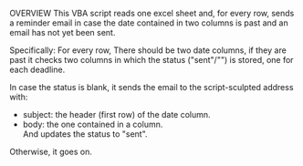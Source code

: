 OVERVIEW
This VBA script reads one excel sheet and, for every row, sends a reminder email in case the date contained in two columns is past and an email has not yet been sent.

Specifically:
For every row,
There should be two date columns, if they are past it checks two columns in which the status ("sent"/"") is stored, one for each deadline. 

In case the status is blank, it sends the email to the script-sculpted address with:
  - subject: the header (first row) of the date column.
  - body: the one contained in a column.  
And updates the status to "sent".

Otherwise, it goes on.
